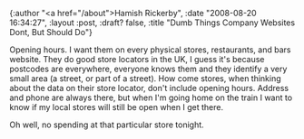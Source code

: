 {:author "<a href=\"/about\">Hamish Rickerby</a>", :date "2008-08-20 16:34:27", :layout :post, :draft? false, :title "Dumb Things Company Websites Dont, But Should Do"}

Opening hours. I want them on every physical stores, restaurants, and bars website. They do good store locators in the UK, I guess it's because postcodes are everywhere, everyone knows them and they identify a very small area (a street, or part of a street). How come stores, when thinking about the data on their store locator, don't include opening hours. Address and phone are always there, but when I'm going home on the train I want to know if my local stores will still be open when I get there.

Oh well, no spending at that particular store tonight.  
